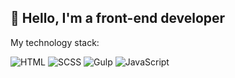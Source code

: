 ## 👋 Hello, I'm a front-end developer

My technology stack:


![HTML](https://img.shields.io/badge/HTML-5.2-E34F26?style=flat-square&logo=html5&logoColor=ffffff)
![SCSS](https://img.shields.io/badge/SCSS-1.32.0-CC6699?style=flat-square&logo=sass&logoColor=ffffff)
![Gulp](https://img.shields.io/badge/Gulp-4.0.0-CF4647?style=flat-square&logo=gulp&logoColor=ffffff)
![JavaScript](https://img.shields.io/badge/JavaScript-ES6-F7DF1C?style=flat-square&logo=javascript&logoColor)
